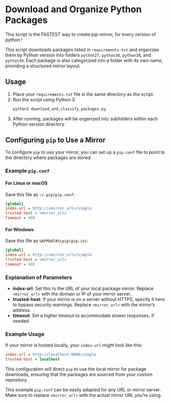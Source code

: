 # Download and Organize Python Packages
This script is the FASTEST way to create pip-mirror, for every version of python !

This script downloads packages listed in `requirements.txt` and organizes them by Python version into folders `python27`, `python36`, `python38`, and `python39`. Each package is also categorized into a folder with its own name, providing a structured mirror layout.

## Usage

1. Place your `requirements.txt` file in the same directory as the script.
2. Run the script using Python 3:
   ```bash
   python3 download_and_classify_packages.py
   ```
3. After running, packages will be organized into subfolders within each Python version directory.

## Configuring `pip` to Use a Mirror

To configure `pip` to use your mirror, you can set up a `pip.conf` file to point to the directory where packages are stored.

### Example `pip.conf`

#### For Linux or macOS
Save this file as `~/.pip/pip.conf`:

```ini
[global]
index-url = http://<mirror_url>/simple
trusted-host = <mirror_url>
timeout = 600
```

#### For Windows
Save this file as `%APPDATA%\pip\pip.ini`:

```ini
[global]
index-url = http://<mirror_url>/simple
trusted-host = <mirror_url>
timeout = 600
```

### Explanation of Parameters

- **index-url**: Set this to the URL of your local package mirror. Replace `<mirror_url>` with the domain or IP of your mirror server.
- **trusted-host**: If your mirror is on a server without HTTPS, specify it here to bypass security warnings. Replace `<mirror_url>` with the mirror’s address.
- **timeout**: Set a higher timeout to accommodate slower responses, if needed.

### Example Usage

If your mirror is hosted locally, your `index-url` might look like this:
```ini
index-url = http://localhost:8080/simple
trusted-host = localhost
```

This configuration will direct `pip` to use the local mirror for package downloads, ensuring that the packages are sourced from your custom repository.

This example `pip.conf` can be easily adapted for any URL or mirror server. Make sure to replace `<mirror_url>` with the actual mirror URL you’re using.
